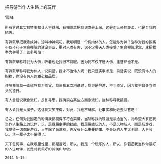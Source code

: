 把导游当作人生路上的玩伴

雪峰


    所有言过其实的赞美都让人不舒服，有禅院草把我说成是上帝，这是对上帝的亵渎，也是对我的陷害。

    有禅院草把我看成神，这叫神神叨叨，我明明是一个有肉体的人，怎能称为神？这种对我的拔高不仅不利于生命禅院的建设事业，更对人类有害，说不定哪天人类接受了生命禅院理念，就把我奉为神明了，这多可怕！

    有禅院草称呼我为大佛，听着也让我很不舒服，因为我不仅不是大佛，连菩萨也不是。

    有禅院草称呼我为伟人，说实话，我才不当伟人呢！我只是实事求是，实话实说，既没有伟人的胸襟，也没有伟人的雄心和品质。

    许多禅院草一直称呼我为师父，我三番五次地说过，我只是导游，不当师父，因为我不具备当师父的德行。

    有人曾经说我像泼妇，反复寻思，我确实在某些方面像泼妇，这种称呼我接受。

    有人说我是大骗子，这让我哭笑不得，对此，我也不辩解，让事实和历史去回答吧！

    总之，任何对我固定的称谓我都觉得不符合实情，当然称我为导游是最恰当的，我希望大家把我当作人生路上的玩伴，玩，是我最拿手的技能，我是最能玩的人，不是玩物玩人，而是玩游戏，我觉得一切都是游戏，人生除了玩游戏，再没有什么重要的事，不会玩的人生太无聊，人不会玩，活一辈子太不值得了。

    天下任何事，在我眼里性里，都是游戏，所以，我是一个玩乐的人，所以，你若把我当作你最好的人生玩伴，就是对我最好的赞美和尊敬。

    2011-5-15



